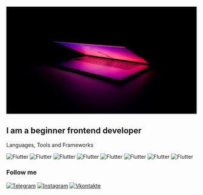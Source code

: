 [![Header](https://github.com/BONK777/bonk777/blob/main/assets/noutbuk_klavishi_svechenie_170138_1280x720.jpg)](https://bonk777.github.io/portfolio/)

## I am a beginner frontend developer 

Languages, Tools and Frameworks

![Flutter](https://img.shields.io/badge/-VSCode-090909?style=for-the-badge&logo=visualStudio)
![Flutter](https://img.shields.io/badge/-javascript-090909?style=for-the-badge&logo=javascript)
![Flutter](https://img.shields.io/badge/-Github-090909?style=for-the-badge&logo=github)
![Flutter](https://img.shields.io/badge/-React-090909?style=for-the-badge&logo=react)
![Flutter](https://img.shields.io/badge/-Vue-090909?style=for-the-badge&logo=vue.js)
![Flutter](https://img.shields.io/badge/-angular-090909?style=for-the-badge&logo=angular)
![Flutter](https://img.shields.io/badge/-figma-090909?style=for-the-badge&logo=figma)
![Flutter](https://img.shields.io/badge/-node.js-090909?style=for-the-badge&logo=node.js)


### Follow me
[![Telegram](https://img.shields.io/badge/-Telegram-090909?style=for-the-badge&logo=Telegram)](https://t.me/its_a_bonk)
[![Instagram](https://img.shields.io/badge/-Instagram-090909?style=for-the-badge&logo=Instagram)](https://www.instagram.com/dark_bonk/)
[![Vkontakte](https://img.shields.io/badge/-Vkontakte-090909?style=for-the-badge&logo=VK&logoColor=4f7db8)](https://vk.com/its_a_bonk_man)
